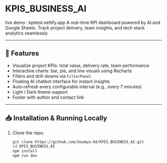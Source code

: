 # KPIS_BUSINESS_AI
live demo  :
kpitest.netlify.app
A real-time KPI dashboard powered by AI and Google Sheets. Track project delivery, team insights, and tech stack analytics seamlessly.

---

## 🚀 Features

- Visualize project KPIs: total value, delivery rate, team performance
- Interactive charts: bar, pie, and line visuals using Recharts
- Filters and drill-downs via `FilterPanel`
- Floating AI chatbot interface for instant insights
- Auto‑refresh every configurable interval (e.g., every 7 minutes)
- Light / Dark theme support
- Footer with author and contact link

---

## 📥 Installation & Running Locally

1. Clone the repo:

   ```bash
   git clone https://github.com/Soumya-Xd/KPIS_BUSINESS_AI.git
   cd KPIS_BUSINESS_AI
   npm install
   npm run dev
   ```
